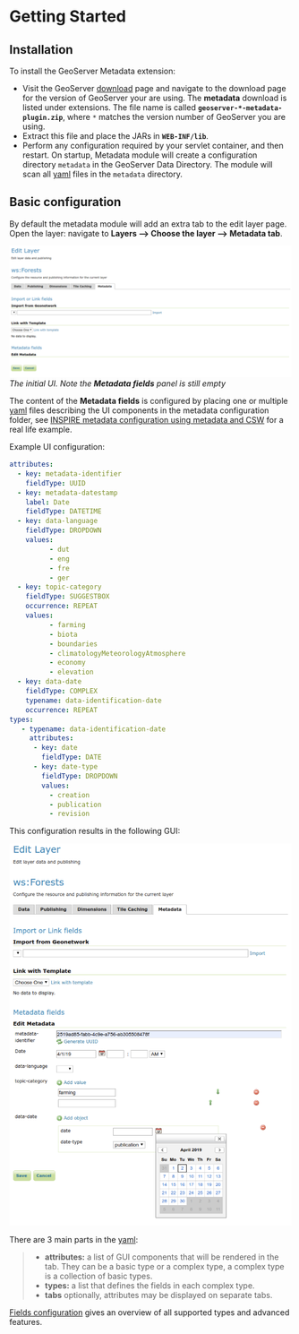 # Getting Started

## Installation

To install the GeoServer Metadata extension:

-   Visit the GeoServer [download](https://geoserver.org/download) page and navigate to the download page for the version of GeoServer your are using. The **metadata** download is listed under extensions. The file name is called **`geoserver-*-metadata-plugin.zip`**, where `*` matches the version number of GeoServer you are using.
-   Extract this file and place the JARs in **`WEB-INF/lib`**.
-   Perform any configuration required by your servlet container, and then restart. On startup, Metadata module will create a configuration directory `metadata` in the GeoServer Data Directory. The module will scan all [yaml](https://yaml.org/) files in the `metadata` directory.

## Basic configuration

By default the metadata module will add an extra tab to the edit layer page. Open the layer: navigate to **Layers --> Choose the layer --> Metadata tab**.

![](images/empty-default.png)
*The initial UI. Note the **Metadata fields** panel is still empty*

The content of the **Metadata fields** is configured by placing one or multiple [yaml](https://yaml.org/) files describing the UI components in the metadata configuration folder, see [INSPIRE metadata configuration using metadata and CSW](../../tutorials/metadata/index.md) for a real life example.

Example UI configuration:

``` YAML
attributes:
  - key: metadata-identifier
    fieldType: UUID
  - key: metadata-datestamp
    label: Date
    fieldType: DATETIME
  - key: data-language
    fieldType: DROPDOWN
    values:
          - dut
          - eng
          - fre
          - ger
  - key: topic-category
    fieldType: SUGGESTBOX
    occurrence: REPEAT
    values:
          - farming
          - biota
          - boundaries
          - climatologyMeteorologyAtmosphere
          - economy
          - elevation 
  - key: data-date
    fieldType: COMPLEX
    typename: data-identification-date
    occurrence: REPEAT   
types:    
   - typename: data-identification-date
     attributes:
      - key: date
        fieldType: DATE
      - key: date-type
        fieldType: DROPDOWN
        values:
          - creation
          - publication
          - revision  
```

This configuration results in the following GUI:

![](images/basic-gui.png)

There are 3 main parts in the [yaml](https://yaml.org/):

> -   **attributes:** a list of GUI components that will be rendered in the tab. They can be a basic type or a complex type, a complex type is a collection of basic types.
> -   **types:** a list that defines the fields in each complex type.
> -   **tabs** optionally, attributes may be displayed on separate tabs.

[Fields configuration](uiconfiguration.md) gives an overview of all supported types and advanced features.
